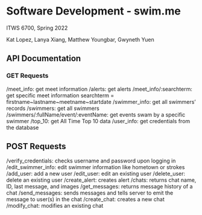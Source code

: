# Software Development - swim.me
ITWS 6700, Spring 2022

Kat Lopez, Lanya Xiang, Matthew Youngbar, Gwyneth Yuen

## API Documentation

### GET Requests

/meet_info: get meet information
/alerts: get alerts
/meet_info/:searchterm: get specific meet information
searchterm = firstname~lastname~meetname~startdate
/swimmer_info: get all swimmers’ records
/swimmers: get all swimmers
/swimmers/:fullName/event/:eventName: get events swam by a specific swimmer
/top_10: get All Time Top 10 data
/user_info: get credentials from the database

## POST Requests

/verify_credentials: checks username and password upon logging in
/edit_swimmer_info: edit swimmer information like hometown or strokes
/add_user: add a new user
/edit_user: edit an existing user
/delete_user: delete an existing user
/create_alert: creates alert
/chats: returns chat name, ID, last message, and images
/get_messages: returns message history of a chat
/send_messages: sends messages and tells server to emit the message to user(s) in the chat
/create_chat: creates a new chat
/modify_chat: modifies an existing chat
